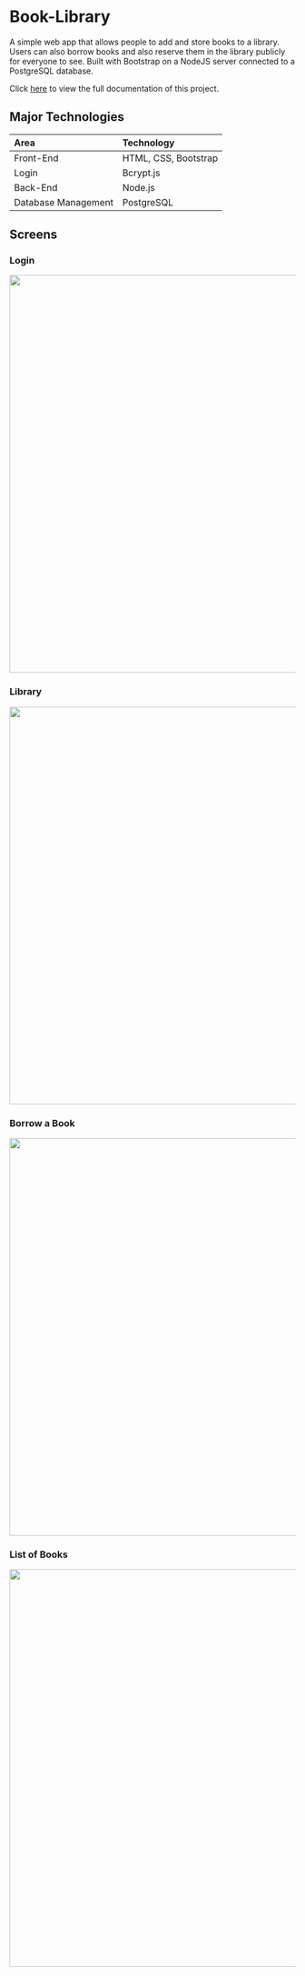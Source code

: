 # Book-Library
A simple web app that allows people to add and store books to a library. 
Users can also borrow books and also reserve them in the library publicly for everyone to see. Built with Bootstrap on a NodeJS server connected to a PostgreSQL database.

Click [here](https://docs.google.com/presentation/d/1NgRq8GDHyftGMMYGjiyhp0JfD1KNtd3sMPDpYdnXx-o/edit?usp=sharing) to view the full documentation of this project.

## Major Technologies 
|Area|Technology|
|:---|:---------|
|Front-End|HTML, CSS, Bootstrap|
|Login|Bcrypt.js|
|Back-End|Node.js|
|Database Management|PostgreSQL|

## Screens
<h3>Login</h3>
<img src = "https://user-images.githubusercontent.com/62797899/112096443-4442a000-8bc4-11eb-9578-33fd9a75c0f1.png" width = "700">
<h3>Library</h3>
<img src = "https://user-images.githubusercontent.com/62797899/112095957-6daefc00-8bc3-11eb-9c2b-69db40ed679d.png" width = 700">
<h3>Borrow a Book</h3>
<img src = "https://user-images.githubusercontent.com/62797899/112096091-a8b12f80-8bc3-11eb-89de-ae4eacfba9e9.png" width = 700">
<h3>List of Books</h3>
<img src = "https://user-images.githubusercontent.com/62797899/112096129-b666b500-8bc3-11eb-99f1-be64f07d281c.png" width = 700">
                                                                                                              
                                                                                                                               

